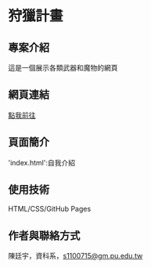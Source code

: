 # 狩獵計畫

## 專案介紹
這是一個展示各類武器和魔物的網頁

## 網頁連結
[點我前往](https://rainyday52002.github.io/rainyday052002.github.io/index.html)

## 頁面簡介
'index.html':自我介紹

## 使用技術
HTML/CSS/GitHub Pages

## 作者與聯絡方式
陳廷宇，資科系，s1100715@gm.pu.edu.tw

